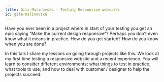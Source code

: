 ```yaml
---
title: Gita Malinovska - Testing Responsive websites
id: gita-malinovska
---
```

Have you ever been in a project where in start of your testing you get an epic saying “Make the current design responsive”? Perhaps you don’t even know what it means in practice. How do you get started? How do you know when you are done?

In this talk I share my lessons on going through projects like this. We look at my first time testing a responsive website and a recent experience. You will learn to consider different environments; what things to test in practice; what tools to use; and how to deal with customer / designer to help the projects succeed.
